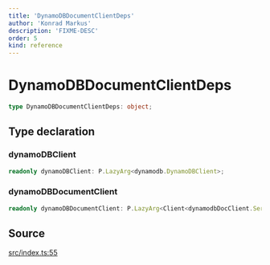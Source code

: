 ```yaml
---
title: 'DynamoDBDocumentClientDeps'
author: 'Konrad Markus'
description: 'FIXME-DESC'
order: 5
kind: reference
---
```


# DynamoDBDocumentClientDeps

```ts
type DynamoDBDocumentClientDeps: object;
```

## Type declaration

### dynamoDBClient

```ts
readonly dynamoDBClient: P.LazyArg<dynamodb.DynamoDBClient>;
```

### dynamoDBDocumentClient

```ts
readonly dynamoDBDocumentClient: P.LazyArg<Client<dynamodbDocClient.ServiceInputTypes, dynamodbDocClient.ServiceOutputTypes, unknown>>;
```

## Source

[src/index.ts:55](https://github.com/konkerdotdev/aws-client-effect-dynamodb/blob/61cc23ece48bc14ff19d7990e27b716d0c6ee7ed/src/index.ts#L55)
